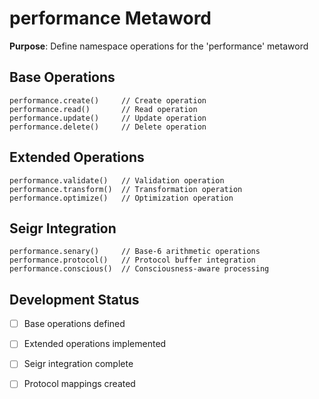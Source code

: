 # performance Metaword

**Purpose**: Define namespace operations for the 'performance' metaword

## Base Operations

```hyphos
performance.create()     // Create operation
performance.read()       // Read operation  
performance.update()     // Update operation
performance.delete()     // Delete operation
```

## Extended Operations

```hyphos
performance.validate()   // Validation operation
performance.transform()  // Transformation operation
performance.optimize()   // Optimization operation
```

## Seigr Integration

```hyphos
performance.senary()     // Base-6 arithmetic operations
performance.protocol()   // Protocol buffer integration
performance.conscious()  // Consciousness-aware processing
```

## Development Status

- [ ] Base operations defined
- [ ] Extended operations implemented  
- [ ] Seigr integration complete
- [ ] Protocol mappings created

